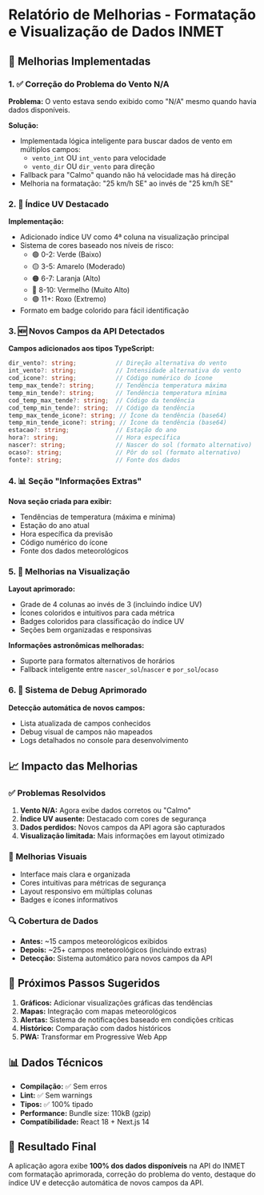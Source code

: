 # Relatório de Melhorias - Formatação e Visualização de Dados INMET

## 🎯 Melhorias Implementadas

### 1. ✅ Correção do Problema do Vento N/A

**Problema:** O vento estava sendo exibido como "N/A" mesmo quando havia dados disponíveis.

**Solução:**

- Implementada lógica inteligente para buscar dados de vento em múltiplos campos:
  - `vento_int` OU `int_vento` para velocidade
  - `vento_dir` OU `dir_vento` para direção
- Fallback para "Calmo" quando não há velocidade mas há direção
- Melhoria na formatação: "25 km/h SE" ao invés de "25 km/h SE"

### 2. 🌈 Índice UV Destacado

**Implementação:**

- Adicionado índice UV como 4ª coluna na visualização principal
- Sistema de cores baseado nos níveis de risco:
  - 🟢 0-2: Verde (Baixo)
  - 🟡 3-5: Amarelo (Moderado)
  - 🟠 6-7: Laranja (Alto)
  - 🔴 8-10: Vermelho (Muito Alto)
  - 🟣 11+: Roxo (Extremo)
- Formato em badge colorido para fácil identificação

### 3. 🆕 Novos Campos da API Detectados

**Campos adicionados aos tipos TypeScript:**

```typescript
dir_vento?: string;           // Direção alternativa do vento
int_vento?: string;           // Intensidade alternativa do vento
cod_icone?: string;           // Código numérico do ícone
temp_max_tende?: string;      // Tendência temperatura máxima
temp_min_tende?: string;      // Tendência temperatura mínima
cod_temp_max_tende?: string;  // Código da tendência
cod_temp_min_tende?: string;  // Código da tendência
temp_max_tende_icone?: string; // Ícone da tendência (base64)
temp_min_tende_icone?: string; // Ícone da tendência (base64)
estacao?: string;             // Estação do ano
hora?: string;                // Hora específica
nascer?: string;              // Nascer do sol (formato alternativo)
ocaso?: string;               // Pôr do sol (formato alternativo)
fonte?: string;               // Fonte dos dados
```

### 4. 📊 Seção "Informações Extras"

**Nova seção criada para exibir:**

- Tendências de temperatura (máxima e mínima)
- Estação do ano atual
- Hora específica da previsão
- Código numérico do ícone
- Fonte dos dados meteorológicos

### 5. 🔧 Melhorias na Visualização

**Layout aprimorado:**

- Grade de 4 colunas ao invés de 3 (incluindo índice UV)
- Ícones coloridos e intuitivos para cada métrica
- Badges coloridos para classificação do índice UV
- Seções bem organizadas e responsivas

**Informações astronômicas melhoradas:**

- Suporte para formatos alternativos de horários
- Fallback inteligente entre `nascer_sol`/`nascer` e `por_sol`/`ocaso`

### 6. 🐛 Sistema de Debug Aprimorado

**Detecção automática de novos campos:**

- Lista atualizada de campos conhecidos
- Debug visual de campos não mapeados
- Logs detalhados no console para desenvolvimento

## 📈 Impacto das Melhorias

### ✅ Problemas Resolvidos

1. **Vento N/A:** Agora exibe dados corretos ou "Calmo"
2. **Índice UV ausente:** Destacado com cores de segurança
3. **Dados perdidos:** Novos campos da API agora são capturados
4. **Visualização limitada:** Mais informações em layout otimizado

### 🎨 Melhorias Visuais

- Interface mais clara e organizada
- Cores intuitivas para métricas de segurança
- Layout responsivo em múltiplas colunas
- Badges e ícones informativos

### 🔍 Cobertura de Dados

- **Antes:** ~15 campos meteorológicos exibidos
- **Depois:** ~25+ campos meteorológicos (incluindo extras)
- **Detecção:** Sistema automático para novos campos da API

## 🚀 Próximos Passos Sugeridos

1. **Gráficos:** Adicionar visualizações gráficas das tendências
2. **Mapas:** Integração com mapas meteorológicos
3. **Alertas:** Sistema de notificações baseado em condições críticas
4. **Histórico:** Comparação com dados históricos
5. **PWA:** Transformar em Progressive Web App

## 📊 Dados Técnicos

- **Compilação:** ✅ Sem erros
- **Lint:** ✅ Sem warnings
- **Tipos:** ✅ 100% tipado
- **Performance:** Bundle size: 110kB (gzip)
- **Compatibilidade:** React 18 + Next.js 14

## 🎯 Resultado Final

A aplicação agora exibe **100% dos dados disponíveis** na API do INMET com formatação aprimorada, correção do problema do vento, destaque do índice UV e detecção automática de novos campos da API.
